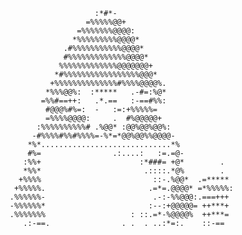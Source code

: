                                   :*#*-                                    
                                =%%%%%@@+                                 
                              =%%%%%%%@@@@:                              
                             *%%%%%%%%%@@@@*                            
                           .#%%%%%%%%%%%@@@@*                          
                           #%%%%%%%%%%%%%@@@@*                        
                          %%%%%%%%%%%%%@@@@@@@+                      
                         *#%%%%%%%%%%%%%%%%%@@@*                    
                        +%%%%%%%%%%%%%%#%%%%@@@@%.                 
                       *%%%@@%:  :*****   .-#=:%@*                
                      =%%#==++:   .*.==   :-==#%%:               
                       #@@@%#%=:  -   :=:+%%%%%=                
                       =%%%%@@@@:     .  #%@@@@@+              
                     :%%%%%%%%%%# .%@@* :@@%@@%@@%:           
                    -#%%%%#%%#%%%%=-%*=*@@%@@%%@@@@-         
                   *%*.............................*%       
                   #%=                .:....:   :=.=@-     
                  :%%+                      :*###= +@*        .           
                  *%%*                       .::::.*@%        .            
                 +%%%%                         ::-.%@@*  .=*****         
                +%%%%%.                       .=*=.@@@@* =*%%%%%:       
               .%%%%%%-                        .-:-%%@@@:.===+++       
               -%%%%%%*                       :--:+@@@@@= ++***+      
               .%%%%%%%                   : ::.=*-%@@@@%  ++***=     
                  .:-==.                . .  . ..:*=:.    ::-==     
